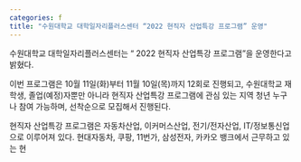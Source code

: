 ```yaml
---
categories: f
title: "수원대학교 대학일자리플러스센터 “2022 현직자 산업특강 프로그램” 운영"
---
```







수원대학교 대학일자리플러스센터는 &ldquo; 2022 현직자 산업특강 프로그램&rdquo;을 운영한다고 밝혔다.

이번 프로그램은 10월 11일(화)부터 11월 10일(목)까지 12회로 진행되고, 수원대학교 재학생, 졸업(예정)자뿐만 아니라 현직자 산업특강 프로그램에 관심 있는 지역 청년 누구나 참여 가능하며, 선착순으로 모집해서 진행된다.

현직자 산업특강 프로그램은 자동차산업, 이커머스산업, 전기/전자산업, IT/정보통신업으로 이루어져 있다. 현대자동차, 쿠팡, 11번가, 삼성전자, 카카오 뱅크에서 근무하고 있는 현